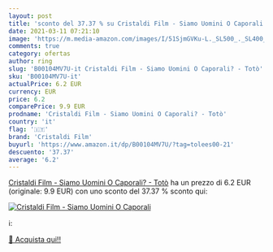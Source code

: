 ```yaml
---
layout: post
title: 'sconto del 37.37 % su Cristaldi Film - Siamo Uomini O Caporali  '
date: 2021-03-11 07:21:10
image: 'https://m.media-amazon.com/images/I/51SjmGVKu-L._SL500_._SL400_.jpg'
comments: true
category: ofertas
author: ring
slug: 'B00104MV7U-it Cristaldi Film - Siamo Uomini O Caporali? - Totò'
sku: 'B00104MV7U-it'
actualPrice: 6.2 EUR
currency: EUR
price: 6.2
comparePrice: 9.9 EUR
prodname: 'Cristaldi Film - Siamo Uomini O Caporali? - Totò'
country: 'it'
flag: '🇮🇹'
brand: 'Cristaldi Film'
buyurl: 'https://www.amazon.it/dp/B00104MV7U/?tag=tolees00-21'
descuento: '37.37'
average: '6.2'
---
```


[Cristaldi Film - Siamo Uomini O Caporali? - Totò](https://www.amazon.it/dp/B00104MV7U/?tag=tolees00-21) ha un prezzo di 6.2 EUR (originale: 9.9 EUR) con uno sconto del 37.37 % sconto qui:

[![Cristaldi Film - Siamo Uomini O Caporali](https://m.media-amazon.com/images/I/51SjmGVKu-L._SL500_._SL400_.jpg)](https://www.amazon.it/dp/B00104MV7U/?tag=tolees00-21)

ℹ️:


[🛒 Acquista qui!!](https://www.amazon.it/dp/B00104MV7U/?tag=tolees00-21)

